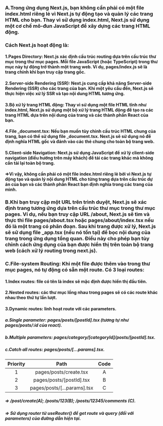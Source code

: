 ### A.Trong ứng dụng Next.js, bạn không cần phải có một file index.html riêng lẻ vì Next.js tự động tạo và quản lý các trang HTML cho bạn. Thay vì sử dụng index.html, Next.js sử dụng một cơ chế mô-đun JavaScript để xây dựng các trang HTML động.

### Cách Next.js hoạt động là:

#### 1.Pages Directory: Next.js xác định cấu trúc routing dựa trên cấu trúc thư mục trong thư mục pages. Mỗi file JavaScript (hoặc TypeScript) trong thư mục này tự động trở thành một trang web. Ví dụ, pages/index.js sẽ là trang chính khi bạn truy cập trang gốc.

#### 2.Server-side Rendering (SSR): Next.js cung cấp khả năng Server-side Rendering (SSR) cho các trang của bạn. Khi một yêu cầu đến, Next.js sẽ thực hiện việc xử lý SSR và tạo nội dung HTML tương ứng.

#### 3.Bộ xử lý trang HTML động: Thay vì sử dụng một file HTML tĩnh như index.html, Next.js sử dụng một bộ xử lý trang HTML động để tạo ra các trang HTML dựa trên nội dung của trang và các thành phần React của bạn.

#### 4.File \_document.tsx: Nếu bạn muốn tùy chỉnh cấu trúc HTML chung của trang, bạn có thể sử dụng file \_document.tsx. Next.js sẽ sử dụng nó để định nghĩa HTML gốc và đánh vào các thẻ <head> chung cho toàn bộ trang web.

#### 5.Client-side Navigation: Next.js sử dụng JavaScript để xử lý client-side navigation (điều hướng trên máy khách) để tải các trang khác mà không cần tải lại toàn bộ trang.

#### =>Vì vậy, không cần phải có một file index.html riêng lẻ bởi vì Next.js tự động tạo và quản lý nội dung HTML cho từng trang dựa trên cấu trúc dự án của bạn và các thành phần React bạn định nghĩa trong các trang của mình.

### B.Khi bạn truy cập một URL trên trình duyệt, Next.js sẽ xác định trang tương ứng dựa trên cấu trúc thư mục trong thư mục pages. Ví dụ, nếu bạn truy cập URL /about, Next.js sẽ tìm và thực thi file pages/about.tsx hoặc pages/about/index.tsx nếu đó là một trang có phân đoạn. Sau khi trang được xử lý, Next.js sẽ sử dụng file \_app.tsx (nếu nó tồn tại) để bọc nội dung của trang trong ứng dụng tổng quan. Điều này cho phép bạn tùy chỉnh cách ứng dụng của bạn được hiển thị trên toàn bộ trang web (cách xử lý routing trong next.js).

### C.File-system Routing: Khi một file được thêm vào trong thư mục pages, nó tự động có sẵn một route. Có 3 loại routes:

#### 1.Index routes: file có tên là index sẽ mặc định được hiển thị đầu tiên.

#### 2.Nested routes: các thư mục lồng nhau trong pages sẽ có các route khác nhau theo thứ tự lần lượt.

#### 3.Dynamic routes: linh hoạt route với các parameters.

##### a.Single parameter: pages/posts/[postId].tsx (tương tự như pages/posts/:id của react).

##### b.Multiple parameters: pages/category/[categoryId]/posts/[postId].tsx.

##### c.Catch all routes: pages/posts/[...params].tsx.

| Priority |            Path             | Code |
| :------: | :-------------------------: | :--: |
|    1     |   pages/posts/create.tsx    |  A   |
|    2     |  pages/posts/[postId].tsx   |  B   |
|    3     | pages/posts/[...params].tsx |  C   |

##### => /post/create(A); /posts/123(B); /posts/12345/comments (C).

##### => Sử dụng router từ useRouter() để get route và query (đối với parameters) của đường dẫn hiện tại.
